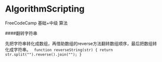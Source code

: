# AlgorithmScripting
FreeCodeCamp 基础+中级 算法

####翻转字符串

先把字符串转化成数组，再借助数组的reverse方法翻转数组顺序，最后把数组转化成字符串。
 ` function reverseString(str) {
         return str.split("").reverse().join("");
     }`
